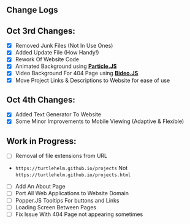 ## Change Logs

 ## Oct 3rd Changes:  
 - [x] Removed Junk Files (Not In Use Ones)  
 - [x] Added Update File (How Handy!)  
 - [x] Rework Of Website Code  
 - [x] Animated Background using **[Particle.JS](https://github.com/VincentGarreau/particles.js/)**  
 - [x] Video Background For 404 Page using **[Bideo.JS](https://github.com/rishabhp/bideo.js)**  
 - [x] Move Project Links & Descriptions to Website for ease of use  

 ## Oct 4th Changes:  
 - [x] Added Text Generator To Website  
 - [x] Some Minor Improvements to Mobile Viewing (Adaptive & Flexible)  

 ## Work in Progress:  
 - [ ] Removal of file extensions from URL  
 - `https://turtlehelm.github.io/projects` Not `https://turtlehelm.github.io/projects.html`  
 - [ ] Add An About Page  
 - [ ] Port All Web Applications to Website Domain 
 - [ ] Popper.JS Tooltips For buttons and Links  
 - [ ] Loading Screen Between Pages
 - [ ] Fix Issue With 404 Page not appearing sometimes
